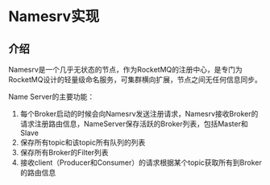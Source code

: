 # Namesrv实现

## 介绍
Namesrv是一个几乎无状态的节点，作为RocketMQ的注册中心，是专门为RocketMQ设计的轻量级命名服务，可集群横向扩展，节点之间无任何信息同步。

Name Server的主要功能：
1. 每个Broker启动的时候会向Namesrv发送注册请求，Namesrv接收Broker的请求注册路由信息，NameServer保存活跃的Broker列表，包括Master和Slave
2. 保存所有topic和该topic所有队列的列表
3. 保存所有Broker的Filter列表
4. 接收client（Producer和Consumer）的请求根据某个topic获取所有到Broker的路由信息